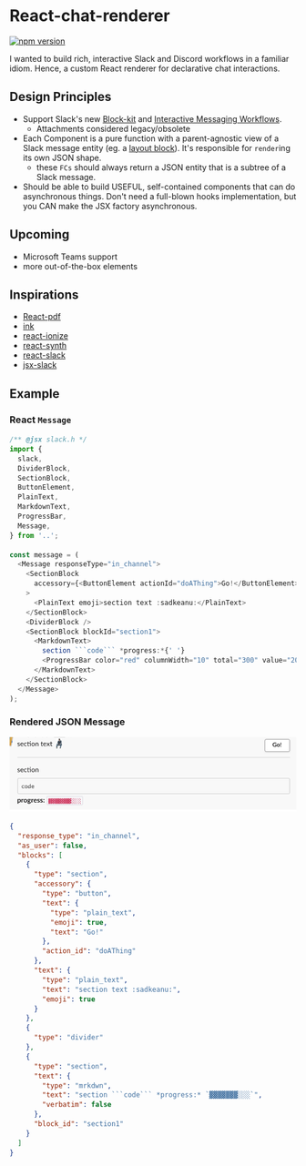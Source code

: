 # React-chat-renderer

[![npm version](https://img.shields.io/npm/v/react-chat-renderer.svg?style=for-the-badge)](https://npmjs.org/package/react-chat-renderer 'View this project on npm')

I wanted to build rich, interactive Slack and Discord workflows in a familiar idiom. Hence, a custom React renderer for declarative chat interactions.

## Design Principles

- Support Slack's new [Block-kit](https://api.slack.com/block-kit) and [Interactive Messaging Workflows](https://api.slack.com/messaging/interactivity).
  - Attachments considered legacy/obsolete
- Each Component is a pure function with a parent-agnostic view of a Slack message entity (eg. a [layout block](https://api.slack.com/reference/messaging/blocks)). It's responsible for `render`ing its own JSON shape.
  - these `FCs` should always return a JSON entity that is a subtree of a Slack message.
- Should be able to build USEFUL, self-contained components that can do asynchronous things. Don't need a full-blown hooks implementation, but you CAN make the JSX factory asynchronous.

## Upcoming

- Microsoft Teams support
- more out-of-the-box elements

## Inspirations

- [React-pdf](https://github.com/diegomura/react-pdf)
- [ink](https://github.com/vadimdemedes/ink/blob/master/src/reconciler.js)
- [react-ionize](https://github.com/mhink/react-ionize/blob/master/src/IonizeHostConfig.js)
- [react-synth](https://github.com/FormidableLabs/react-synth)
- [react-slack](https://github.com/andreyvital/react-slack-renderer/blob/master/components/SlackAttachment.js)
- [jsx-slack](https://github.com/speee/jsx-slack/blob/master/src/jsx.ts#L146)

## Example

### React `Message`

````js
/** @jsx slack.h */
import {
  slack,
  DividerBlock,
  SectionBlock,
  ButtonElement,
  PlainText,
  MarkdownText,
  ProgressBar,
  Message,
} from '..';

const message = (
  <Message responseType="in_channel">
    <SectionBlock
      accessory={<ButtonElement actionId="doAThing">Go!</ButtonElement>}
    >
      <PlainText emoji>section text :sadkeanu:</PlainText>
    </SectionBlock>
    <DividerBlock />
    <SectionBlock blockId="section1">
      <MarkdownText>
        section ```code``` *progress:*{' '}
        <ProgressBar color="red" columnWidth="10" total="300" value="200" />
      </MarkdownText>
    </SectionBlock>
  </Message>
);
````

### Rendered JSON Message

![slack message](/docs/slack-message.png)

````json
{
  "response_type": "in_channel",
  "as_user": false,
  "blocks": [
    {
      "type": "section",
      "accessory": {
        "type": "button",
        "text": {
          "type": "plain_text",
          "emoji": true,
          "text": "Go!"
        },
        "action_id": "doAThing"
      },
      "text": {
        "type": "plain_text",
        "text": "section text :sadkeanu:",
        "emoji": true
      }
    },
    {
      "type": "divider"
    },
    {
      "type": "section",
      "text": {
        "type": "mrkdwn",
        "text": "section ```code``` *progress:* `▓▓▓▓▓▓▓░░░`",
        "verbatim": false
      },
      "block_id": "section1"
    }
  ]
}
````
